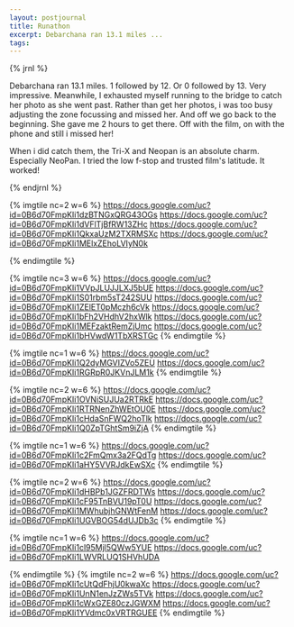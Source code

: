 ```yaml
---
layout: postjournal
title: Runathon
excerpt: Debarchana ran 13.1 miles ...
tags: 
---
```



{% jrnl %}

Debarchana ran 13.1 miles. 1 followed by 12. Or 0 followed by 13. Very impressive. Meanwhile, I exhausted myself running to the bridge
	to catch her photo as she went past. Rather than get her photos, i was too busy adjusting the zone focussing and missed her. And off we go back
	to the beginning. She gave me 2 hours to get there. Off with the film, on with the phone and still i missed her! 

When i did catch them, the Tri-X and Neopan is an absolute charm. Especially NeoPan. I tried the low f-stop and trusted film's 
	latitude. It worked!

{% endjrnl %}

	
{% imgtile nc=2 w=6 %}
 https://docs.google.com/uc?id=0B6d70FmpKIi1dzBTNGxQRG43OGs https://docs.google.com/uc?id=0B6d70FmpKIi1dVFlTjBfRW13ZHc
 https://docs.google.com/uc?id=0B6d70FmpKIi1QkxaUzM2TXRMSXc https://docs.google.com/uc?id=0B6d70FmpKIi1MElxZEhoLVIyN0k
 
{% endimgtile %}


{% imgtile nc=3 w=6 %}
https://docs.google.com/uc?id=0B6d70FmpKIi1VVpJLUJJLXJ5bUE https://docs.google.com/uc?id=0B6d70FmpKIi1S01rbm5sT242SUU
https://docs.google.com/uc?id=0B6d70FmpKIi1ZElET0pMczh6cVk https://docs.google.com/uc?id=0B6d70FmpKIi1bFh2VHdhV2hxWlk
https://docs.google.com/uc?id=0B6d70FmpKIi1MEFzaktRemZjUmc https://docs.google.com/uc?id=0B6d70FmpKIi1bHVwdW1TbXRSTGc
{% endimgtile %}

{% imgtile nc=1 w=6 %}
https://docs.google.com/uc?id=0B6d70FmpKIi1Q2dyMGVIZVo5ZEU https://docs.google.com/uc?id=0B6d70FmpKIi1RGRpR0JKVnJLM1k
{% endimgtile %}

{% imgtile nc=2 w=6 %}
https://docs.google.com/uc?id=0B6d70FmpKIi1OVNiSUJUa2RTRkE https://docs.google.com/uc?id=0B6d70FmpKIi1RTRNenZhWEtOU0E
 https://docs.google.com/uc?id=0B6d70FmpKIi1cHdaSnFWQ2hoTlk https://docs.google.com/uc?id=0B6d70FmpKIi1Q0ZpTGhtSm9iZjA
{% endimgtile %}

{% imgtile nc=1 w=6 %}
https://docs.google.com/uc?id=0B6d70FmpKIi1c2FmQmx3a2FQdTg https://docs.google.com/uc?id=0B6d70FmpKIi1aHY5VVRJdkEwSXc
{% endimgtile %}

{% imgtile nc=2 w=6 %}
 https://docs.google.com/uc?id=0B6d70FmpKIi1dHBPb1JGZFRDTWs https://docs.google.com/uc?id=0B6d70FmpKIi1cF95TnBVU19pT0U
 https://docs.google.com/uc?id=0B6d70FmpKIi1MWhubjhGNWtFenM https://docs.google.com/uc?id=0B6d70FmpKIi1UGVBOG54dUJDb3c
{% endimgtile %}


{% imgtile nc=1 w=6 %}
 https://docs.google.com/uc?id=0B6d70FmpKIi1cl95Mjl5QWw5YUE https://docs.google.com/uc?id=0B6d70FmpKIi1LWVRLUQ1SHVhUDA
 
{% endimgtile %}
{% imgtile nc=2 w=6 %}
 https://docs.google.com/uc?id=0B6d70FmpKIi1cUtQdFhjU0kwaXc https://docs.google.com/uc?id=0B6d70FmpKIi1UnN1enJzZWs5TVk
 https://docs.google.com/uc?id=0B6d70FmpKIi1cWxGZE80czJGWXM https://docs.google.com/uc?id=0B6d70FmpKIi1YVdmc0xVRTRGUEE
{% endimgtile %}

